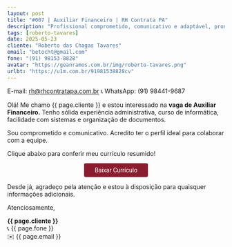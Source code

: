 ```yaml
---
layout: post
title: "#007 | Auxiliar Financeiro | RH Contrata PA"
description: "Profissional comprometido, comunicativo e adaptável, pronto para agregar valor à equipe!"
tags: [roberto-tavares]
date: 2025-05-23
cliente: "Roberto das Chagas Tavares"
email: "betocht@gmail.com"
fone: "(91) 98153-8828"
avatar: "https://geanramos.com.br/img/roberto-tavares.png"
urlbt: "https://u1m.com.br/91981538828cv"
---
```

E-mail: rh@rhcontratapa.com.br
📞 WhatsApp: (91) 98441-9687


Olá! Me chamo {{ page.cliente }} e estou interessado na **vaga de Auxiliar Financeiro.**
Tenho sólida experiência administrativa, curso de informática, facilidade com sistemas e organização de documentos.

Sou comprometido e comunicativo. Acredito ter o perfil ideal para colaborar com a equipe.

Clique abaixo para conferir meu currículo resumido!


<center><a href="{{ page.urlbt }}" class="btn" style="display: inline-block;padding: 8px 25px;color: white;font-size: 14px;text-decoration: none;border-radius: 4px;text-align: center;cursor: pointer;display: inline-block;font-weight: 400;font-family: 'Roboto', Tahoma, Verdana, Segoe, sans-serif;background-color: #8a1c2f;">Baixar Currículo</a></center>

Desde já, agradeço pela atenção e estou à disposição para quaisquer informações adicionais.


Atenciosamente,

**{{ page.cliente }}**<br>
📞 {{ page.fone }}<br>
✉️ {{ page.email }}
